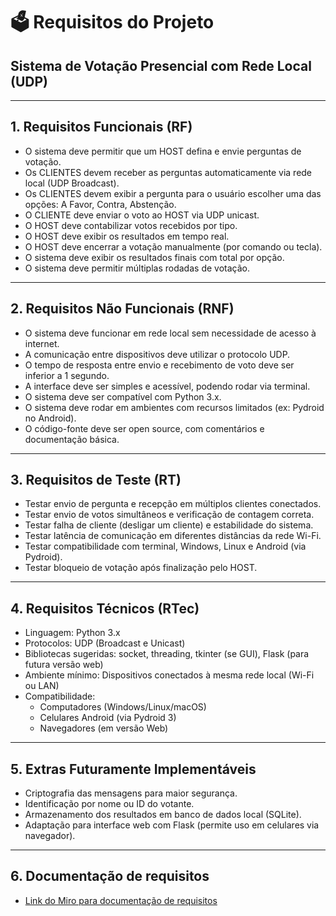 # 🗳️ Requisitos do Projeto

## Sistema de Votação Presencial com Rede Local (UDP)

---

## 1. Requisitos Funcionais (RF)

-  O sistema deve permitir que um HOST defina e envie perguntas de votação.
-  Os CLIENTES devem receber as perguntas automaticamente via rede local (UDP Broadcast).
-  Os CLIENTES devem exibir a pergunta para o usuário escolher uma das opções: A Favor, Contra, Abstenção.
-  O CLIENTE deve enviar o voto ao HOST via UDP unicast.
-  O HOST deve contabilizar votos recebidos por tipo.
-  O HOST deve exibir os resultados em tempo real.
-  O HOST deve encerrar a votação manualmente (por comando ou tecla).
-  O sistema deve exibir os resultados finais com total por opção.
-  O sistema deve permitir múltiplas rodadas de votação.

---

## 2. Requisitos Não Funcionais (RNF)

-  O sistema deve funcionar em rede local sem necessidade de acesso à internet.
-  A comunicação entre dispositivos deve utilizar o protocolo UDP.
-  O tempo de resposta entre envio e recebimento de voto deve ser inferior a 1 segundo.
-  A interface deve ser simples e acessível, podendo rodar via terminal.
-  O sistema deve ser compatível com Python 3.x.
-  O sistema deve rodar em ambientes com recursos limitados (ex: Pydroid no Android).
-  O código-fonte deve ser open source, com comentários e documentação básica.

---

## 3. Requisitos de Teste (RT)

-  Testar envio de pergunta e recepção em múltiplos clientes conectados.
-  Testar envio de votos simultâneos e verificação de contagem correta.
-  Testar falha de cliente (desligar um cliente) e estabilidade do sistema.
-  Testar latência de comunicação em diferentes distâncias da rede Wi-Fi.
-  Testar compatibilidade com terminal, Windows, Linux e Android (via Pydroid).
-  Testar bloqueio de votação após finalização pelo HOST.

---

## 4. Requisitos Técnicos (RTec)

- Linguagem: Python 3.x
- Protocolos: UDP (Broadcast e Unicast)
- Bibliotecas sugeridas: socket, threading, tkinter (se GUI), Flask (para futura versão web)
- Ambiente mínimo: Dispositivos conectados à mesma rede local (Wi-Fi ou LAN)
- Compatibilidade:
  - Computadores (Windows/Linux/macOS)
  - Celulares Android (via Pydroid 3)
  - Navegadores (em versão Web)

---

## 5. Extras Futuramente Implementáveis

- Criptografia das mensagens para maior segurança.
- Identificação por nome ou ID do votante.
- Armazenamento dos resultados em banco de dados local (SQLite).
- Adaptação para interface web com Flask (permite uso em celulares via navegador).

---

## 6. Documentação de requisitos
- [Link do Miro para documentação de requisitos](https://miro.com/app/board/uXjVIJOVs_Y=/?share_link_id=65146293093)

